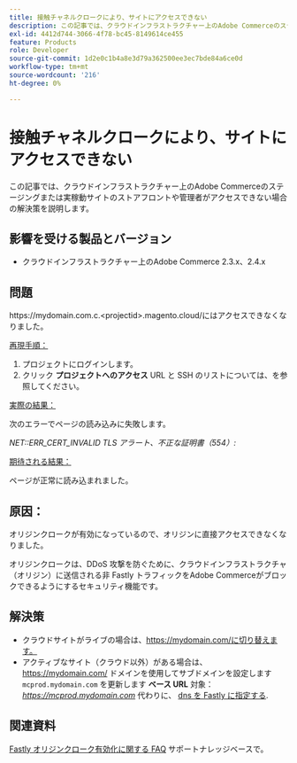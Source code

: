 ```yaml
---
title: 接触チャネルクロークにより、サイトにアクセスできない
description: この記事では、クラウドインフラストラクチャー上のAdobe Commerceのステージングまたは実稼動サイトのストアフロントや管理者がアクセスできない場合の解決策を説明します。
exl-id: 4412d744-3066-4f78-bc45-8149614ce455
feature: Products
role: Developer
source-git-commit: 1d2e0c1b4a8e3d79a362500ee3ec7bde84a6ce0d
workflow-type: tm+mt
source-wordcount: '216'
ht-degree: 0%

---
```


# 接触チャネルクロークにより、サイトにアクセスできない

この記事では、クラウドインフラストラクチャー上のAdobe Commerceのステージングまたは実稼動サイトのストアフロントや管理者がアクセスできない場合の解決策を説明します。

## 影響を受ける製品とバージョン

* クラウドインフラストラクチャー上のAdobe Commerce 2.3.x、2.4.x

## 問題

https:/&#x200B;/mydomain.com.c.&lt;projectid>.magento.cloud/にはアクセスできなくなりました。

<u>再現手順：</u>

1. プロジェクトにログインします。
1. クリック **プロジェクトへのアクセス** URL と SSH のリストについては、を参照してください。

<u>実際の結果：</u>

次のエラーでページの読み込みに失敗します。

*NET::ERR\_CERT\_INVALID*  *TLS アラート、不正な証明書（554）:*

<u>期待される結果：</u>

ページが正常に読み込まれました。

## 原因：

オリジンクロークが有効になっているので、オリジンに直接アクセスできなくなりました。

オリジンクロークは、DDoS 攻撃を防ぐために、クラウドインフラストラクチャ（オリジン）に送信される非 Fastly トラフィックをAdobe Commerceがブロックできるようにするセキュリティ機能です。

## 解決策

* クラウドサイトがライブの場合は、https://mydomain.com/に切り替えます。
* アクティブなサイト（クラウド以外）がある場合は、https://mydomain.com/ ドメインを使用してサブドメインを設定します `mcprod.mydomain.com` を更新します **ベース URL** 対象： *https://mcprod.mydomain.com* 代わりに、 [dns を Fastly に指定する](https://devdocs.magento.com/cloud/cdn/configure-fastly.html#update-dns-configuration-with-development-settings).

## 関連資料

[Fastly オリジンクローク有効化に関する FAQ](/help/faq/general/fastly-origin-cloaking-enablement-faq.md) サポートナレッジベースで。
